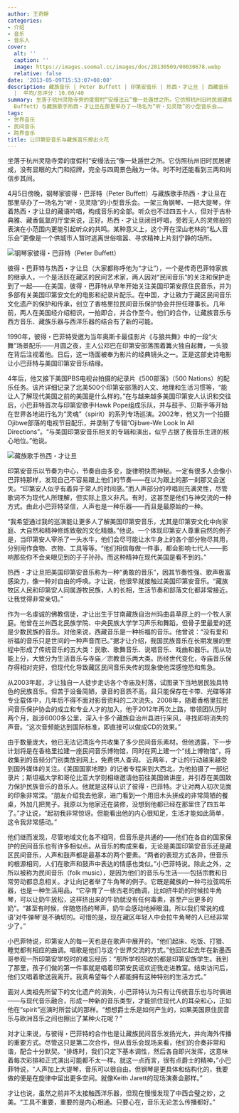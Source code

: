 ```yaml
---
author: 王奇婷
categories:
- 介绍
- 音乐
- 音乐人
cover:
  alt: ''
  caption: ''
  image: https://images.soomal.cc/images/doc/20130509/00030678.webp
  relative: false
date: '2013-05-09T15:53:07+08:00'
description: 藏族音乐 | Peter Buffett | 印第安音乐 | 热西・才让旦 | 西藏音乐 | 彼得・巴菲特 | 源自：外滩画报 | 版权：转载
  |  平均/总评分：10.00/40
summary: 坐落于杭州灵隐寺旁的度假村“安缦法云”像一处遁世之所。它仿照杭州旧时民居建成，没有显眼的大门和招牌，完全与四周景色融为一体。时不时还能看到三两和尚信步其间。月5日傍晚，钢琴家彼得・巴菲特（Peter
  Buffett）与藏族歌手热西・才让旦在那里举办了一场名为“听・见灵隐”的小型音乐会……
tags:
- 世界音乐
- 民间音乐
- 跨界音乐
title: 让印第安音乐与藏族音乐擦出火花
---
```


坐落于杭州灵隐寺旁的度假村“安缦法云”像一处遁世之所。它仿照杭州旧时民居建成，没有显眼的大门和招牌，完全与四周景色融为一体。时不时还能看到三两和尚信步其间。

4月5日傍晚，钢琴家彼得・巴菲特（Peter Buffett）与藏族歌手热西・才让旦在那里举办了一场名为“听・见灵隐”的小型音乐会。一架三角钢琴、一把大提琴，伴着热西・才让旦的藏语吟唱，构成音乐的全部。听众也不过四五十人，但对于古朴典雅、藏香氤氲的厅堂来说，正好。热西・才让旦闭目哼唱，旁若无人的灵修般的表演在小范围内更能引起听众的共鸣。某种意义上，这个开在深山老林的“私人音乐会”更像是一个供城市人暂时逃离世俗喧嚣、寻求精神上片刻宁静的场所。

![钢琴家彼得・巴菲特（Peter Buffett）](https://images.soomal.cc/images/doc/20130509/00030676_01.webp)





彼得・巴菲特与热西・才让旦（大家都称呼他为“才让”），一个是传奇巴菲特家族的继承人，一个是活跃在藏区的民间艺术家，两人因对“民间音乐”的关注和保护走到了一起――在美国，彼得・巴菲特从早年开始关注美国印第安原住民音乐，并为多部有关美国印第安文化的电影和纪录片配乐。在中国，才让致力于藏区民间音乐文化遗产的保护和传承，创立了香格里拉民间音乐保护协会并担任理事长。几年前，两人在美国经介绍相识，一拍即合，并合作至今。他们的合作，让藏族音乐与西方音乐、藏族乐器与西洋乐器的结合有了新的可能。

1990年，彼得・巴菲特受邀为当年奥斯卡最佳影片《与狼共舞》中的一段“火舞”场景配乐――月圆之夜，主人公邓巴在印第安部落围着篝火独自起舞，一头狼在背后注视着他。日后，这一场面被奉为影片的经典镜头之一。正是这部史诗电影让小巴菲特与美国印第安音乐结缘。

4年后，他又接下美国PBS电视台拍摄的纪录片《500部落》（500 Nations）的配乐任务。该片详细记录了北美500个印第安部落的人文、地理和生活习惯等，“能让人了解现代美国之前的美国是什么样的。”在与越来越多美国印第安人认识和交往后，小巴菲特首次与印第安歌手Hawk Pope组成乐队，并与鼓手、贝斯手等开始在世界各地进行名为“灵魂”（spirit）的系列专场巡演。2002年，他又为一个拍摄Ojibwe部落的电视节目配乐，并录制了专辑“Ojibwe-We Look In All Directions”。“与美国印第安音乐相关的专辑和演出，似乎占据了我音乐生涯的核心地位。”他说。

![藏族歌手热西・才让旦](https://images.soomal.cc/images/doc/20130509/00030677_01.webp)





印第安音乐以节奏为中心，节奏自由多变，旋律明快而神秘。一定有很多人会像小巴菲特那样，发现自己不容易跟上他们的节奏――在以为跟上的那一刹那又会迷失。“印第安人似乎有着异于常人的时间感。”而人声部分的哼唱则充满灵性，尽管歌词不为现代人所理解，但实际上意义非凡。有时，这甚至是他们与神交流的一种方式。由此小巴菲特坚信，人声也是一种乐器――而且是最原始的一种。

“我希望通过我的巡演能让更多人了解美国印第安音乐，尤其是印第安文化中向家庭、大自然和精神修炼致敬的文化精髓。”他说。一个体现印第安人尊重自然的例子是，当印第安人宰杀了一头水牛，他们会尽可能让水牛身上的各个部分物尽其用，分别用作食物、衣物、工具等等。“他们相信每做一件事，都会影响七代人――影响那些你不会亲眼见到的子子孙孙。而这种精神在现代美国是看不到的。”

热西・才让旦把美国印第安音乐称为一种“勇敢的音乐”，因其节奏性强、歌声极富感染力，像一种对自由的呼唤。才让说，他很早就接触过美国印第安音乐。“藏族牧区人民和印第安人同属游牧民族，人的长相，生活节奏和部落文化都非常接近。让我觉得非常亲切。”

作为一名虔诚的佛教信徒，才让出生于甘南藏族自治州玛曲县草原上的一个牧人家庭。他曾在兰州西北民族学院、中央民族大学学习声乐和舞蹈，但骨子里最爱的还是少数民族的音乐。对他来说，西藏音乐是一种祈福的音乐。他曾说：“没有爱和祈福的音乐只是世间的一种声音而已。”据才让介绍，我国民族音乐在长期发展的里程中形成了传统音乐的五大类：民歌、歌舞音乐、说唱音乐、戏曲和器乐。而从功能上分，大致分为生活音乐与寺庙／宗教音乐两大类。历经世代变化，寺庙音乐保存得相对完好，但现代化导致藏区民间音乐失传的现象使他深感惶恐和焦急。

从2003年起，才让独自一人徒步走访各个寺庙及村落，试图录下当地居民独具特色的民族音乐。但苦于设备简陋，录音的音质不高，且只能保存在卡带、光碟等非专业载体中，几年后不得不面对影音资料的二次流失。2008年，随着香格里拉民间音乐保护协会的成立和专业人才的加入，他于2012年再次上路，带领团队历时两个月，跋涉6000多公里，深入十多个藏族自治州县进行采风，寻找即将消失的声音。“这次音频能达到国际标准，即直接可以做成CD的效果。”

由于数量庞大，他已无法记清迄今共收集了多少民间音乐素材。但他透露，下一步计划将是在香格里拉建一座民间音乐博物馆，同时在网上建一个“线上博物馆”，将收集到的音频分门别类放到网上，免费供人查询。
近两年，才让的行动越来越受到国外媒体的关注。《美国国家地理》的记者专程来到大西北，为他拍摄了一部纪录片；斯坦福大学和哥伦比亚大学则相继邀请他前往美国做讲座，并引荐在美国致力保护民族音乐的音乐人。他就是这样认识了彼得・巴菲特。才让对两人初次见面的印象非常深。“朋友介绍我去他家，进门看到一个用旧木头拼成的非常简陋的餐桌，外加几把凳子。我原以为他家还在装修，没想到他都已经在那里住了四五年了。”才让说，“起初我非常惊讶。但能看出他的内心很知足，生活才能如此简单，这令我非常感动。”

他们继而发现，尽管地域文化各不相同，但音乐是共通的――他们在各自的国家保护的民间音乐也有许多相似点。从音乐的构成来看，无论是美国印第安音乐还是藏区民间音乐，人声和鼓声都是最基本的两个要素。“两者的表现方式各异，但音乐的根源相同，人们在歌声和鼓声中表达的情感也类似。”小巴菲特说。除此之外，之所以被称为民间音乐（folk music），是因为他们的音乐与生活――包括宗教和日常劳动都息息相关。才让向记者举了牛角琴的例子。它既是藏族的一种弓拉弦鸣乐器，也是一种生活用品，“它孕育了一些古老的曲调，比如挤牛奶的时候拉牛角琴，可以让奶牛放松，这样挤出来的牛奶就没有任何毒素，甚至产出更多的奶”。“甚至有时候，伴随悠扬的琴声，奶牛会感动地掉眼泪。所以我们常说的成语‘对牛弹琴’是不确切的。可惜的是，现在藏区年轻人中会拉牛角琴的人已经非常少了。”

小巴菲特说，印第安人的每一天也是在歌声中展开的。“他们起床、吃饭、打猎、睡觉都有相应的曲调。唱歌是他们与这个世界交流的方式。”他回忆起去年在新墨西哥参观一所印第安学校时的难忘经历：“那所学校招收的都是印第安族学生。我到了那里，孩子们做的第一件事就是唱着印第安民谣欢迎我走进教室。结束访问后，他们又唱着歌送我离开。我真希望每个人都能拥有这种特别的生活方式。”

面对人类祖先所留下的文化遗产的消失，小巴菲特认为只有让传统音乐也与时俱进――与现代音乐融合，形成一种新的音乐类型，才能抓住现代人的耳朵和心，正如他在“spirit”巡演时所尝试的那样。“想想爵士乐是如何产生的，如果美国原住民音乐与欧洲音乐之间也擦出了某种火花呢？”

对才让来说，与彼得・巴菲特的合作也是让藏族民间音乐发扬光大，并向海外传播的重要方式。尽管这只是第二次合作，但从音乐会现场来看，他们的合奏非常和谐，配合十分默契。“排练时，我们只定下基本调性，然后各自即兴发挥，这意味着每次彩排和正式演出可能都不太一样。就这一点而言，很有点爵士的精神，”小巴菲特说，“人声加上大提琴，音乐可以很自由。但钢琴是更具体和结构化的，我要做的便是在旋律中留出更多空间。就像Keith Jarett的现场演奏会那样。”

才让也说，虽然之前并不太接触西洋乐器，但现在慢慢发现了中西合璧之妙，之美。“工具不重要，重要的是内心相通。只要心在，音乐无论怎么传播都好。”